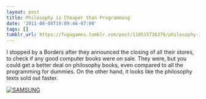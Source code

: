 ```yaml
---
layout: post
title: Philosophy is Cheaper than Programming
date: '2011-08-04T19:09:46-07:00'
tags: []
tumblr_url: https://fugugames.tumblr.com/post/110515738376/philosophy-is-cheaper-than-programming
---
```

I stopped by a Borders after they announced the closing of all their stores, to check if any good computer books were on sale. They were, but you could get a better deal on philosophy books, even compared to all the programming for dummies. On the other hand, it looks like the philosophy texts sold out faster.

[![](http://itshardtofondlepenguins.com/wp-content/uploads/2011/08/2011-07-23-16.06.16.jpg "SAMSUNG")](http://itshardtofondlepenguins.com/wp-content/uploads/2011/08/2011-07-23-16.06.16.jpg)

